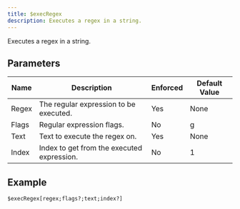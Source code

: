 ```yaml
---
title: $execRegex
description: Executes a regex in a string.
---
```


Executes a regex in a string.
## Parameters
| Name  |                Description                 | Enforced | Default Value |
|-------|--------------------------------------------|----------|---------------|
| Regex | The regular expression to be executed.     | Yes      | None          |
| Flags | Regular expression flags.                  | No       | g             |
| Text  | Text to execute the regex on.              | Yes      | None          |
| Index | Index to get from the executed expression. | No       |             1 |
## Example
```
$execRegex[regex;flags?;text;index?]
```